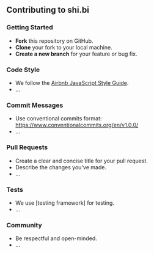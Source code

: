 ## Contributing to shi.bi

### Getting Started
* **Fork** this repository on GitHub.
* **Clone** your fork to your local machine.
* **Create a new branch** for your feature or bug fix.

### Code Style
* We follow the [Airbnb JavaScript Style Guide](https://github.com/airbnb/javascript).
* ...

### Commit Messages
* Use conventional commits format: https://www.conventionalcommits.org/en/v1.0.0/
* ...

### Pull Requests
* Create a clear and concise title for your pull request.
* Describe the changes you've made.
* ...

### Tests
* We use [testing framework] for testing.
* ...

### Community
* Be respectful and open-minded.
* ...